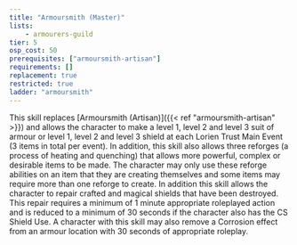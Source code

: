 ```yaml
---
title: "Armoursmith (Master)"
lists:
    - armourers-guild
tier: 5
osp_cost: 50
prerequisites: ["armoursmith-artisan"]
requirements: []
replacement: true
restricted: true
ladder: "armoursmith"
---
```

This skill replaces [Armoursmith (Artisan)]({{< ref "armoursmith-artisan" >}}) and allows the character to make a level 1, level 2 and level 3 suit of armour or level 1, level 2 and level 3 shield at each Lorien Trust Main Event (3 items in total per event). In addition, this skill also allows three reforges (a process of heating and quenching) that allows more powerful, complex or desirable items to be made. The character may only use these reforge abilities on an item that they are creating themselves and some items may require more than one reforge to create. In addition this skill allows the character to repair crafted and magical shields that have been destroyed. This repair requires a minimum of 1 minute appropriate roleplayed action and is reduced to a minimum of 30 seconds if the character also has the CS Shield Use. A character with this skill may also remove a Corrosion effect from an armour location with 30 seconds of appropriate roleplay.